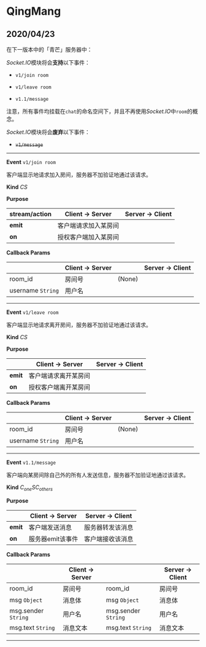 # QingMang

## 2020/04/23

在下一版本中的「青芒」服务器中：

*Socket.IO*模块将会**支持**以下事件：

- `v1/join room`

- `v1/leave room`

- `v1.1/message`

注意，所有事件均挂载在`chat`的命名空间下，并且不再使用*Socket.IO*中`room`的概念。

*Socket.IO*模块将会**废弃**以下事件：

- ~~`v1/message`~~

---

**Event** `v1/join room`

客户端显示地请求加入房间，服务器不加验证地通过该请求。

**Kind** $CS$

**Purpose**

| stream/action | **Client -> Server** | **Server -> Client** |
| ------------- | -------------------- | -------------------- |
| **emit**      | 客户端请求加入某房间 |                      |
| **on**        | 授权客户端加入某房间 |                      |

**Callback Params**

|                   | **Client -> Server** |        | **Server -> Client** |
| ----------------- | -------------------- | ------ | -------------------- |
| room_id           | 房间号               | (None) |                      |
| username `String` | 用户名               |        |                      |

---

**Event** `v1/leave room`

客户端显示地请求离开房间，服务器不加验证地通过该请求。

**Kind** $CS$

**Purpose**

|          | **Client -> Server** | **Server -> Client** |
| -------- | -------------------- | -------------------- |
| **emit** | 客户端请求离开某房间 |                      |
| **on**   | 授权客户端离开某房间 |                      |

**Callback Params**

|                   | **Client -> Server** |        | **Server -> Client** |
| ----------------- | -------------------- | ------ | -------------------- |
| room_id           | 房间号               | (None) |                      |
| username `String` | 用户名               |        |                      |

---

**Event** `v1.1/message`

客户端向某房间除自己外的所有人发送信息，服务器不加验证地通过该请求。

**Kind** $C_{one}SC_{others}$

**Purpose**

|          | **Client -> Server** | **Server -> Client** |
| -------- | -------------------- | -------------------- |
| **emit** | 客户端发送消息       | 服务器转发该消息     |
| **on**   | 服务器emit该事件     | 客户端接收该消息     |

**Callback Params**

|                     | **Client -> Server** |                     | **Server -> Client** |
| ------------------- | -------------------- | ------------------- | -------------------- |
| room_id             | 房间号               | room_id             | 房间号               |
| msg `Object`        | 消息体               | msg `Object`        | 消息体               |
| msg.sender `String` | 用户名               | msg.sender `String` | 用户名               |
| msg.text `String`   | 消息文本             | msg.text `String`   | 消息文本             |

---

